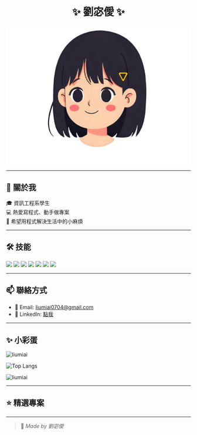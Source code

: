 <h1 align="center">✨ 劉宓僾 ✨</h1>

<p align="center">
  <img src="image/頭像.png"lines=Hi,+I+am+劉宓僾;CS+student+from+Taiwan;Always+learning+new+things!&center=true&width=500&height=50">
</p>

---

## 📌 關於我

🎓 資訊工程系學生  
💻 熱愛寫程式、動手做專案  
🌟 希望用程式解決生活中的小麻煩

---

## 🛠️ 技能

<p align="left">
  <img src="https://img.shields.io/badge/Python-3776AB?style=for-the-badge&logo=python&logoColor=white"/>
  <img src="https://img.shields.io/badge/Java-007396?style=for-the-badge&logo=java&logoColor=white"/>
  <img src="https://img.shields.io/badge/C++-00599C?style=for-the-badge&logo=c%2B%2B&logoColor=white"/>
  <img src="https://img.shields.io/badge/C%23-239120?style=for-the-badge&logo=c-sharp&logoColor=white"/>
  <img src="https://img.shields.io/badge/Unity-000000?style=for-the-badge&logo=unity&logoColor=white"/>
  <img src="https://img.shields.io/badge/HTML5-E34F26?style=for-the-badge&logo=html5&logoColor=white"/>
  <img src="https://img.shields.io/badge/SQL-4479A1?style=for-the-badge&logo=mysql&logoColor=white"/>
</p>

---

## 📫 聯絡方式

- 📧 Email: [liumiai0704@gmail.com](mailto:xxx@gmail.com)
- 🔗 LinkedIn: [點我](www.linkedin.com/in/miai-liu-b2ab15366)

---

## ✨ 小彩蛋

<p align="left">
  <img src="https://komarev.com/ghpvc/?username=liumiai&label=Profile%20views&color=0e75b6&style=flat" alt="liumiai" />
</p>

<p align="left">
  <img src="https://github-readme-stats.vercel.app/api/top-langs?username=liumiai&show_icons=true&locale=en&layout=compact&theme=tokyonight" alt="Top Langs" />
</p>

<p align="left">
  <img src="https://github-readme-stats.vercel.app/api?username=liumiai&show_icons=true&locale=en&theme=tokyonight" alt="liumiai" />
</p>

---

## ⭐ 精選專案



---

> 🐾 *Made by 劉宓僾*
